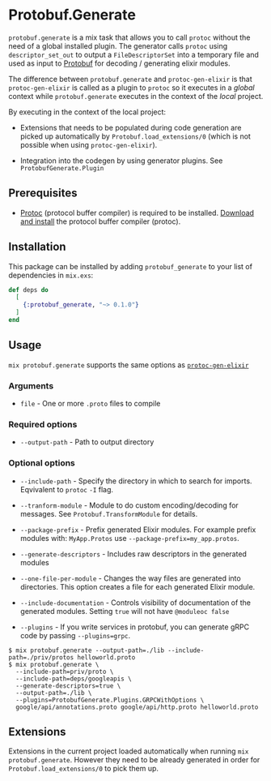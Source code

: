 # Protobuf.Generate

`protobuf.generate` is a mix task that allows you to call `protoc` without the need of a global installed plugin.
The generator calls `protoc` using `descriptor_set_out` to output a `FileDescriptorSet` into a temporary file and used as input to [Protobuf](https://github.com/elixir-protobuf/protobuf) for decoding / generating elixir modules.

The difference between `protobuf.generate` and `protoc-gen-elixir` is that `protoc-gen-elixir` is called as a plugin to `protoc` so it executes in a 
_global_ context while `protobuf.generate` executes in the context of the _local_ project. 

By executing in the context of the local project:

* Extensions that needs to be populated during code generation are picked up automatically by `Protobuf.load_extensions/0` (which is not possible when using `protoc-gen-elixir`).

* Integration into the codegen by using generator plugins. See `ProtobufGenerate.Plugin`

## Prerequisites

* [Protoc](https://github.com/protocolbuffers/protobuf#protocol-compiler-installation) (protocol buffer compiler) is required to be installed. [Download and install](https://grpc.io/docs/protoc-installation/) the protocol buffer compiler (protoc).

## Installation

This package can be installed by adding `protobuf_generate` to your list of dependencies in `mix.exs`:

```elixir
def deps do
  [
    {:protobuf_generate, "~> 0.1.0"}
  ]
end
```

## Usage

`mix protobuf.generate` supports the same options as [`protoc-gen-elixir`](https://github.com/elixir-protobuf/protobuf#generate-elixir-code)

### Arguments

  * `file` - One or more `.proto` files to compile

### Required options

  * `--output-path` - Path to output directory

### Optional options

  * `--include-path` - Specify the directory in which to search for imports. Eqvivalent to `protoc` `-I` flag.

  * `--tranform-module` - Module to do custom encoding/decoding for messages. See `Protobuf.TransformModule` for details.

  * `--package-prefix` - Prefix generated Elixir modules. For example prefix modules with: `MyApp.Protos` use `--package-prefix=my_app.protos`.

  * `--generate-descriptors` - Includes raw descriptors in the generated modules

  * `--one-file-per-module` - Changes the way files are generated into directories. This option creates a file for each generated Elixir module.

  * `--include-documentation` - Controls visibility of documentation of the generated modules. Setting `true` will not  have `@moduleoc false`

  * `--plugins` - If you write services in protobuf, you can generate gRPC code by passing `--plugins=grpc`.


```shell
$ mix protobuf.generate --output-path=./lib --include-path=./priv/protos helloworld.proto
$ mix protobuf.generate \
  --include-path=priv/proto \
  --include-path=deps/googleapis \
  --generate-descriptors=true \
  --output-path=./lib \
  --plugins=ProtobufGenerate.Plugins.GRPCWithOptions \
  google/api/annotations.proto google/api/http.proto helloworld.proto
```

## Extensions

Extensions in the current project loaded automatically when running `mix protobuf.generate`. However they need to be already generated in order for `Protobuf.load_extensions/0` to pick them up.
